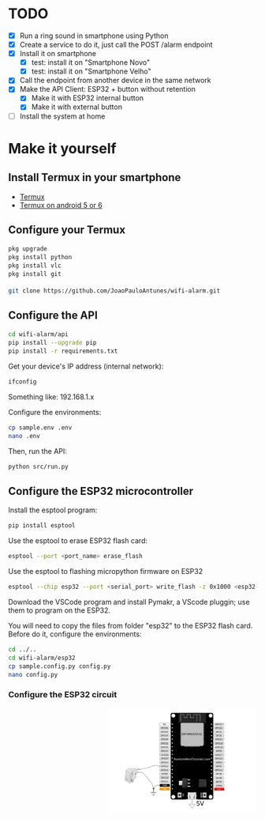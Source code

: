 # TODO

- [x] Run a ring sound in smartphone using Python
- [x] Create a service to do it, just call the POST /alarm endpoint
- [x] Install it on smartphone
    - [x] test: install it on "Smartphone Novo"   
    - [x] test: install it on "Smartphone Velho"   
- [x] Call the endpoint from another device in the same network
- [x] Make the API Client: ESP32 + button without retention
    - [x] Make it with ESP32 internal button
    - [x] Make it with external button
- [ ] Install the system at home

# Make it yourself

## Install Termux in your smartphone

- [Termux](https://github.com/termux/termux-app)
- [Termux on android 5 or 6](https://github.com/termux/termux-app/wiki/Termux-on-android-5-or-6)

## Configure your Termux

```bash
pkg upgrade
pkg install python
pkg install vlc
pkg install git

git clone https://github.com/JoaoPauloAntunes/wifi-alarm.git
```

## Configure the API
```bash
cd wifi-alarm/api
pip install --upgrade pip
pip install -r requirements.txt
```

Get your device's IP address (internal network):
```bash
ifconfig
```
Something like: 192.168.1.x

Configure the environments:
```bash
cp sample.env .env
nano .env
```

Then, run the API:
```bash
python src/run.py
```

## Configure the ESP32 microcontroller

Install the esptool program:
```bash
pip install esptool
```

Use the esptool to erase ESP32 flash card:
```bash
esptool --port <port_name> erase_flash
```

Use the esptool to flashing micropython firmware on ESP32
```bash
esptool --chip esp32 --port <serial_port> write_flash -z 0x1000 <esp32-X.bin>
```

Download the VSCode program and install Pymakr, a VScode pluggin; use them to program on the ESP32.

You will need to copy the files from folder "esp32" to the ESP32 flash card. Before do it, configure the environments:
```bash
cd ../..
cd wifi-alarm/esp32
cp sample.config.py config.py
nano config.py
```

### Configure the ESP32 circuit

<img align="right" src="https://github.com/JoaoPauloAntunes/wifi-alarm/blob/master/esp32/docs/eletronic_circuit.pdf" width="300"/>
